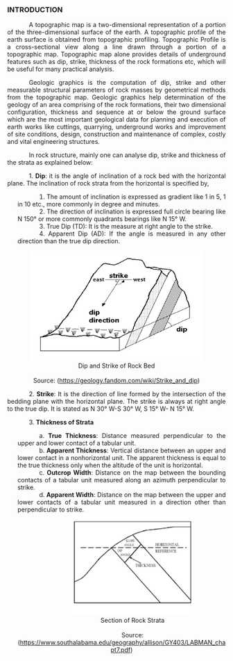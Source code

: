 ### INTRODUCTION<br>

<p style="text-indent:50px;text-align:justify">A topographic map is a two-dimensional representation of a portion of the three-dimensional surface of the earth. A topographic profile of the earth surface is obtained from topographic profiling. Topographic Profile is a cross-sectional view along a line drawn through a portion of a topographic map. Topographic map alone provides details of underground features such as dip, strike, thickness of the rock formations etc, which will be useful for many practical analysis.</p>

<p style="text-indent:50px;text-align:justify">Geologic graphics is the computation of dip, strike and other measurable structural parameters of rock masses by geometrical methods from the topographic map. Geologic graphics help determination of the geology of an area comprising of the rock formations, their two dimensional configuration, thickness and sequence at or below the ground surface which are the most important geological data for planning and execution of earth works like cuttings, quarrying, underground works and improvement of site conditions, design, construction and maintenance of complex, costly and vital engineering structures.</p>

<p style="text-indent:50px;text-align:justify">In rock structure, mainly one can analyse dip, strike and thickness of the strata as explained below:</p>

<p style="text-indent:50px;text-align:justify">1. <strong>Dip</strong>: it is the angle of inclination of a rock bed with the horizontal plane. The inclination of rock strata from the horizontal is specified by,</p>

<ol style="text-indent:50px;text-align:justify;list-style-position: inside;">
<li>The amount of inclination is expressed as gradient like 1 in 5, 1 in 10 etc., more commonly in degree and minutes.</li>
<li>The direction of inclination is expressed full circle bearing like N 150&deg; or more commonly quadrants bearings like N 15&deg; W.</li>
<li>True Dip (TD): It is the measure at right angle to the strike.</li>
<li>Apparent Dip (AD): If the angle is measured in any other direction than the true dip direction.</li>
</ol>


<center>
  <img src="images/Dip_strike.gif" height="253" width="400">
</center>

<center>Dip and Strike of Rock Bed</center><br>
<center>Source: (<a href="https://geology.fandom.com/wiki/Strike_and_dip">https://geology.fandom.com/wiki/Strike_and_dip</a>)
</center>

<p style="text-indent:50px;text-align:justify">2. <strong>Strike</strong>: It is the direction of line formed by the intersection of the bedding plane with the horizontal plane. The strike is always at right angle to the true dip. It is stated as N 30&deg; W-S 30&deg; W, S 15&deg; W- N 15&deg; W.</p>

<p style="text-indent:50px;text-align:justify">3. <strong>Thickness of Strata</strong></p>

<ol style="text-indent:50px;text-align:justify;list-style-position: inside;list-style-type: lower-alpha">
<li><strong>True Thickness</strong>: Distance measured perpendicular to the upper and lower contact of a tabular unit.</li>
<li><strong>Apparent Thickness</strong>: Vertical distance between an upper and lower contact in a nonhorizontal unit. The apparent thickness is equal to the true thickness only when the altitude of the unit is horizontal.</li>
<li><strong>Outcrop Width</strong>: Distance on the map between the bounding contacts of a tabular unit measured along an azimuth perpendicular to strike.</li>
<li><strong>Apparent Width</strong>: Distance on the map between the upper and lower contacts of a tabular unit measured in a direction other than perpendicular to strike.</li>

<center>
  <img src="images/Thickness.png" height="235" width="280">
</center>

<center>Section of Rock Strata</center><br>
<center>Source: (<a href="https://www.southalabama.edu/geography/allison/GY403/LABMAN_chapt7.pdf">https://www.southalabama.edu/geography/allison/GY403/LABMAN_chapt7.pdf</a>)
</center>
